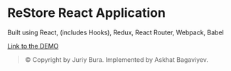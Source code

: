# ReStore React Application

Built using React, (includes Hooks), Redux, React Router, Webpack, Babel

[Link to the DEMO](https://bit.ly/3ZNngD9)

> © Copyright by Juriy Bura. Implemented by Askhat Bagaviyev.

